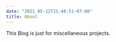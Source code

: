 ```yaml
---
date: "2021_05-12T21:48:51-07:00"
title: About
---
```


This Blog is just for miscellaneous projects.
